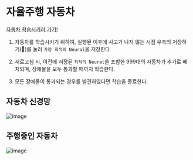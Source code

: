 # 자율주행 자동차

[자동차 학습시키러 가기!](https://self-driving-car.vercel.app/)

1. 자동차를 학습시키기 위하여, 실행된 이후에 사고가 나지 않는 시점 우측의 저장하기(💾)를 눌러 `가장 최적의 Neural`을 저장한다

2. 새로고침 시, 이전에 저장된 `최적의 Neural`을 포함한 999대의 자동차가 추가로 배치되며, 장애물을 모두 통과할 때까지 학습한다.

3. 모든 장애물이 통과되는 경우를 발견하였다면 학습을 종료한다.

## 자동차 신경망

![image](https://github.com/kwb020312/Self_Driving_Car/assets/46777310/738182ec-13c1-49f2-a2d3-6f8796d00f79)

## 주행중인 자동차

![image](https://github.com/kwb020312/Self_Driving_Car/assets/46777310/e3e9ba92-11b8-4101-a906-191d13682b4d)
